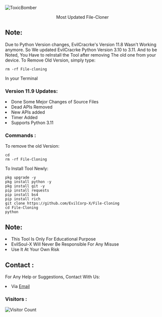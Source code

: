 ![ToxicBomber](https://h.top4top.io/p_2611gbau61.jpg)
<p align="center">Most Updated File-Cloner</p>

## Note:
Due to Python Version changes, EvilCracrke's Version 11.8 Wasn't Working anymore. So We updated EvilCracrke Python Version 3.10 to 3.11. And to be Noted, You Have to reInstall the Tool after removing The old one from your device. To Remove Old Version, simply type:
``` shell script
rm -rf File-cloning
```
In your Terminal

### Version 11.9 Updates:
<li>Done Some Mejor Changes of Source Files</li>
<li>Dead APIs Removed</li>
<li>New APIs added</li>
<li>Timer Added</li>
<li>Supports Python 3.11</li>

### Commands :
To remove the old Version:
``` shell script
cd
rm -rf File-Cloning
```
To Install Tool Newly:

``` shell script
pkg upgrade -y
pkg install python -y
pkg install git -y
pip install requests
pip install bs4
pip install rich
git clone https://github.com/EvilCorp-X/File-Cloning
cd File-Cloning
python 
```

## Note:
<li>This Tool Is Only For Educational Purpose</li>
<li>EvilSoul-X Will Never Be Responsible For Any Misuse</li>
<li>Use It At Your Own Risk</li>

## Contact :
For Any Help or Suggestions, Contact With Us:
<li> Via <a href="mailto: mr.soul1021@gmail.com">Email</a>



### Visitors :

![Visitor Count](https://profile-counter.glitch.me/EvilCracker/count.svg)
